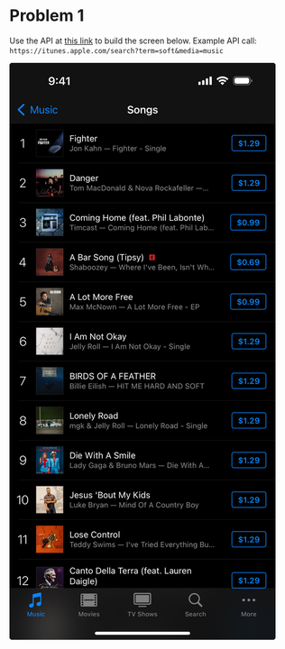 # Problem 1

Use the API at [this link](https://developer.apple.com/library/archive/documentation/AudioVideo/Conceptual/iTuneSearchAPI/Searching.html#//apple_ref/doc/uid/TP40017632-CH5-SW1) to build the screen below. Example API call: `https://itunes.apple.com/search?term=soft&media=music`

![Music screen](./music-screen.jpeg)